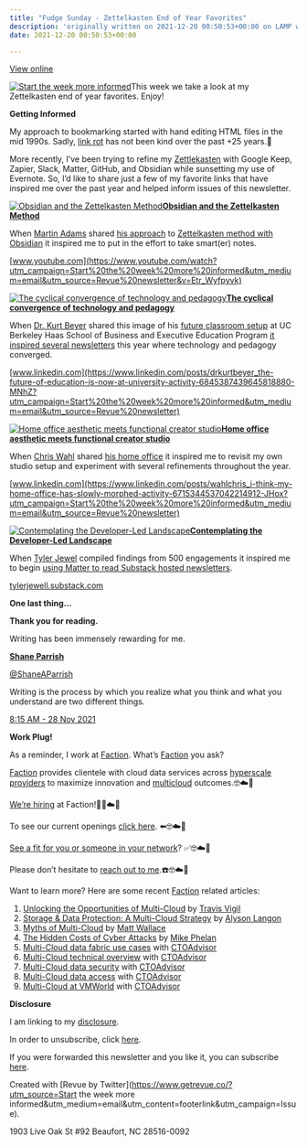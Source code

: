 ```yaml
---
title: "Fudge Sunday - Zettelkasten End of Year Favorites"
description: 'originally written on 2021-12-20 00:50:53+00:00 on LAMP with vi, WordPress, Jekyll, Gatsby Cloud, Netlify, Revue, Substack, or Buttondown'
date: 2021-12-20 00:50:53+00:00

---
```


[View online](https://sunday.fudge.org/issues/fudge-sunday-zettelkasten-end-of-year-favorites-930157?utm_campaign=Issue&utm_content=view_in_browser&utm_medium=email&utm_source=Start+the+week+more+informed)

[![Start the week more informed](https://bucketeer-e05bbc84-baa3-437e-9518-adb32be77984.s3.amazonaws.com/public/images/650aadf4-713a-442f-9567-b0e9b51f405d_1200x115.png "Start the week more informed")](https://substackcdn.com/image/fetch/f_auto,q_auto:good,fl_progressive:steep/https%3A%2F%2Fbucketeer-e05bbc84-baa3-437e-9518-adb32be77984.s3.amazonaws.com%2Fpublic%2Fimages%2F650aadf4-713a-442f-9567-b0e9b51f405d_1200x115.png)This week we take a look at my Zettelkasten end of year favorites. Enjoy!

 **Getting Informed**

My approach to bookmarking started with hand editing HTML files in the mid 1990s. Sadly, [link rot](https://sunday.fudge.org/issues/fudge-sunday-a-decade-of-github-167088?utm_campaign=Start%20the%20week%20more%20informed&utm_medium=email&utm_source=Revue%20newsletter) has not been kind over the past +25 years.🤣

More recently, I’ve been trying to refine my [Zettlekasten](https://thefortunelabs.com/obsidian-note-taking-app/?utm_campaign=Start%20the%20week%20more%20informed&utm_medium=email&utm_source=Revue%20newsletter) with Google Keep, Zapier, Slack, Matter, GitHub, and Obsidian while sunsetting my use of Evernote. So, I’d like to share just a few of my favorite links that have inspired me over the past year and helped inform issues of this newsletter.

[![Obsidian and the Zettelkasten Method](https://bucketeer-e05bbc84-baa3-437e-9518-adb32be77984.s3.amazonaws.com/public/images/896e78b7-c04d-4451-a7f0-30fba72e84ce_600x338.jpeg "Obsidian and the Zettelkasten Method")](https://substackcdn.com/image/fetch/f_auto,q_auto:good,fl_progressive:steep/https%3A%2F%2Fbucketeer-e05bbc84-baa3-437e-9518-adb32be77984.s3.amazonaws.com%2Fpublic%2Fimages%2F896e78b7-c04d-4451-a7f0-30fba72e84ce_600x338.jpeg)**[Obsidian and the Zettelkasten Method](https://www.youtube.com/watch?utm_campaign=Start%20the%20week%20more%20informed&utm_medium=email&utm_source=Revue%20newsletter&v=Etr_Wyfpyvk)**

When [Martin Adams](https://twitter.com/Martin_Adams?utm_campaign=Start%20the%20week%20more%20informed&utm_medium=email&utm_source=Revue%20newsletter) shared [his approach](https://www.youtube.com/watch?utm_campaign=Start%20the%20week%20more%20informed&utm_medium=email&utm_source=Revue%20newsletter&v=Etr_Wyfpyvk) to [Zettelkasten method with Obsidian](https://www.youtube.com/watch?utm_campaign=Start%20the%20week%20more%20informed&utm_medium=email&utm_source=Revue%20newsletter&v=ziE6UExsOrs) it inspired me to put in the effort to take smart(er) notes.

[www.youtube.com](https://www.youtube.com/watch?utm_campaign=Start%20the%20week%20more%20informed&utm_medium=email&utm_source=Revue%20newsletter&v=Etr_Wyfpyvk)

[![The cyclical convergence of technology and pedagogy](https://bucketeer-e05bbc84-baa3-437e-9518-adb32be77984.s3.amazonaws.com/public/images/decc441e-08e9-4f73-bcc8-74cad6c375d0_600x450.jpeg "The cyclical convergence of technology and pedagogy")](https://substackcdn.com/image/fetch/f_auto,q_auto:good,fl_progressive:steep/https%3A%2F%2Fbucketeer-e05bbc84-baa3-437e-9518-adb32be77984.s3.amazonaws.com%2Fpublic%2Fimages%2Fdecc441e-08e9-4f73-bcc8-74cad6c375d0_600x450.jpeg)**[The cyclical convergence of technology and pedagogy](https://www.linkedin.com/posts/drkurtbeyer_the-future-of-education-is-now-at-university-activity-6845387439645818880-MNhZ?utm_campaign=Start%20the%20week%20more%20informed&utm_medium=email&utm_source=Revue%20newsletter)**

When [Dr. Kurt Beyer](https://www.linkedin.com/in/drkurtbeyer/?utm_campaign=Start%20the%20week%20more%20informed&utm_medium=email&utm_source=Revue%20newsletter) shared this image of his [future classroom setup](https://www.linkedin.com/posts/drkurtbeyer_the-future-of-education-is-now-at-university-activity-6845387439645818880-MNhZ?utm_campaign=Start%20the%20week%20more%20informed&utm_medium=email&utm_source=Revue%20newsletter) at UC Berkeley Haas School of Business and Executive Education Program [it inspired several newsletters](https://sunday.fudge.org/issues/fudge-sunday-gaming-healthcare-and-convergence-709604?utm_campaign=Start%20the%20week%20more%20informed&utm_medium=email&utm_source=Revue%20newsletter) this year where technology and pedagogy converged.

[www.linkedin.com](https://www.linkedin.com/posts/drkurtbeyer_the-future-of-education-is-now-at-university-activity-6845387439645818880-MNhZ?utm_campaign=Start%20the%20week%20more%20informed&utm_medium=email&utm_source=Revue%20newsletter)

[![Home office aesthetic meets functional creator studio](https://bucketeer-e05bbc84-baa3-437e-9518-adb32be77984.s3.amazonaws.com/public/images/5e3c55c0-b188-4f27-90ce-3154ecbbc25b_600x416.jpeg "Home office aesthetic meets functional creator studio")](https://substackcdn.com/image/fetch/f_auto,q_auto:good,fl_progressive:steep/https%3A%2F%2Fbucketeer-e05bbc84-baa3-437e-9518-adb32be77984.s3.amazonaws.com%2Fpublic%2Fimages%2F5e3c55c0-b188-4f27-90ce-3154ecbbc25b_600x416.jpeg)**[Home office aesthetic meets functional creator studio](https://www.linkedin.com/posts/wahlchris_i-think-my-home-office-has-slowly-morphed-activity-6715344537042214912-JHox?utm_campaign=Start%20the%20week%20more%20informed&utm_medium=email&utm_source=Revue%20newsletter)**

When [Chris Wahl](https://wahlnetwork.com/about/?utm_campaign=Start%20the%20week%20more%20informed&utm_medium=email&utm_source=Revue%20newsletter) shared [his home office](https://www.linkedin.com/posts/wahlchris_i-think-my-home-office-has-slowly-morphed-activity-6715344537042214912-JHox?utm_campaign=Start%20the%20week%20more%20informed&utm_medium=email&utm_source=Revue%20newsletter) it inspired me to revisit my own studio setup and experiment with several refinements throughout the year.

[www.linkedin.com](https://www.linkedin.com/posts/wahlchris_i-think-my-home-office-has-slowly-morphed-activity-6715344537042214912-JHox?utm_campaign=Start%20the%20week%20more%20informed&utm_medium=email&utm_source=Revue%20newsletter)

[![Contemplating the Developer-Led Landscape](https://bucketeer-e05bbc84-baa3-437e-9518-adb32be77984.s3.amazonaws.com/public/images/6ae729b5-d0be-415a-b692-a65701e9b675_600x336.jpeg "Contemplating the Developer-Led Landscape")](https://substackcdn.com/image/fetch/f_auto,q_auto:good,fl_progressive:steep/https%3A%2F%2Fbucketeer-e05bbc84-baa3-437e-9518-adb32be77984.s3.amazonaws.com%2Fpublic%2Fimages%2F6ae729b5-d0be-415a-b692-a65701e9b675_600x336.jpeg)**[Contemplating the Developer-Led Landscape](https://tylerjewell.substack.com/p/developer-led-landscape-2021-edition?utm_campaign=Start%20the%20week%20more%20informed&utm_medium=email&utm_source=Revue%20newsletter)**

When [Tyler Jewel](https://twitter.com/TylerJewell?utm_campaign=Start%20the%20week%20more%20informed&utm_medium=email&utm_source=Revue%20newsletter) compiled findings from 500 engagements it inspired me to begin [using Matter to read Substack hosted newsletters](https://sunday.fudge.org/issues/fudge-sunday-twitter-matter-and-data-driven-journalism-836999?utm_campaign=Start%20the%20week%20more%20informed&utm_medium=email&utm_source=Revue%20newsletter).

[tylerjewell.substack.com](https://tylerjewell.substack.com/p/developer-led-landscape-2021-edition?utm_campaign=Start%20the%20week%20more%20informed&utm_medium=email&utm_source=Revue%20newsletter)

 **One last thing...**

**Thank you for reading.**

Writing has been immensely rewarding for me.

**[Shane Parrish](https://twitter.com/ShaneAParrish/status/1464946075911995393)**

[@ShaneAParrish](https://twitter.com/ShaneAParrish/status/1464946075911995393)

Writing is the process by which you realize what you think and what you understand are two different things.

 [8:15 AM - 28 Nov 2021](https://twitter.com/ShaneAParrish/status/1464946075911995393)

 **Work Plug!**

As a reminder, I work at [Faction](https://www.factioninc.com/solutions/multi-cloud-data-services/?utm_campaign=Fudge%20Sunday&utm_medium=email&utm_source=Revue%20newsletter). What’s [Faction](https://www.factioninc.com/solutions/multi-cloud-data-services/?utm_campaign=Fudge%20Sunday&utm_medium=email&utm_source=Revue%20newsletter) you ask?

[Faction](https://www.factioninc.com/solutions/multi-cloud-data-services/?utm_campaign=Fudge%20Sunday&utm_medium=email&utm_source=Revue%20newsletter) provides clientele with cloud data services across [hyperscale providers](https://www.factioninc.com/solutions/multi-cloud-data-services/?utm_campaign=Fudge%20Sunday&utm_medium=email&utm_source=Revue%20newsletter) to maximize innovation and [multicloud](https://www.factioninc.com/solutions/multi-cloud-data-services/?utm_campaign=Fudge%20Sunday&utm_medium=email&utm_source=Revue%20newsletter) outcomes.🤓☁️🚀

[We’re hiring](https://grnh.se/66f4d22d4us?utm_campaign=Fudge%20Sunday&utm_medium=email&utm_source=Revue%20newsletter) at Faction!🎉🤓☁️🚀

To see our current openings [click here](https://grnh.se/66f4d22d4us?utm_campaign=Fudge%20Sunday&utm_medium=email&utm_source=Revue%20newsletter). ⬅️🤓☁️🚀

[See a fit for you or someone in your network](https://grnh.se/66f4d22d4us?utm_campaign=Fudge%20Sunday&utm_medium=email&utm_source=Revue%20newsletter)? ✅🤓☁️🚀

Please don’t hesitate to [reach out to me](https://jaycuthrell.com/contact/?utm_campaign=Fudge%20Sunday&utm_medium=email&utm_source=Revue%20newsletter).☎️🤓☁️🚀

Want to learn more? Here are some recent [Faction](https://www.factioninc.com/solutions/multi-cloud-data-services/?utm_campaign=Fudge%20Sunday&utm_medium=email&utm_source=Revue%20newsletter) related articles:

1. [Unlocking the Opportunities of Multi-Cloud](https://www.delltechnologies.com/en-us/blog/unlocking-the-opportunities-of-multi-cloud/?utm_campaign=Fudge%20Sunday&utm_medium=email&utm_source=Revue%20newsletter) by [Travis Vigil](https://www.delltechnologies.com/en-us/blog/authors/travis-vigil/?utm_campaign=Fudge%20Sunday&utm_medium=email&utm_source=Revue%20newsletter)
2. [Storage & Data Protection: A Multi-Cloud Strategy](https://www.delltechnologies.com/en-us/blog/storage-and-data-protection-for-your-cloud-first-strategy/?utm_campaign=Fudge%20Sunday&utm_medium=email&utm_source=Revue%20newsletter) by [Alyson Langon](https://www.delltechnologies.com/en-us/blog/authors/alyson-langon/?utm_campaign=Fudge%20Sunday&utm_medium=email&utm_source=Revue%20newsletter)
3. [Myths of Multi-Cloud](https://www.intelligentcio.com/north-america/2021/10/07/myths-of-multi-cloud-whats-standing-in-the-way-of-a-streamlined-approach/?utm_campaign=Fudge%20Sunday&utm_medium=email&utm_source=Revue%20newsletter) by [Matt Wallace](https://twitter.com/mattwallace?utm_campaign=Fudge%20Sunday&utm_medium=email&utm_source=Revue%20newsletter)
4. [The Hidden Costs of Cyber Attacks](https://www.dataversity.net/the-hidden-costs-of-cyberattacks/?utm_campaign=Fudge%20Sunday&utm_medium=email&utm_source=Revue%20newsletter) by [Mike Phelan](https://www.linkedin.com/in/mikephelan-1912/?utm_campaign=Fudge%20Sunday&utm_medium=email&utm_source=Revue%20newsletter)
5. [Multi-Cloud data fabric use cases](https://thectoadvisor.com/multicloud-data-fabric-use-cases-with-faction/?utm_campaign=Fudge%20Sunday&utm_medium=email&utm_source=Revue%20newsletter) with [CTOAdvisor](https://thectoadvisor.com/?utm_campaign=Fudge%20Sunday&utm_medium=email&utm_source=Revue%20newsletter)
6. [Multi-Cloud technical overview](https://thectoadvisor.com/faction-multicloud-technical-overview-interview-with-matt-wallace/?utm_campaign=Fudge%20Sunday&utm_medium=email&utm_source=Revue%20newsletter) with [CTOAdvisor](https://thectoadvisor.com/?utm_campaign=Fudge%20Sunday&utm_medium=email&utm_source=Revue%20newsletter)
7. [Multi-Cloud data security](https://thectoadvisor.com/multi-cloud-data-security-dell-technologies-and-faction/?utm_campaign=Fudge%20Sunday&utm_medium=email&utm_source=Revue%20newsletter) with [CTOAdvisor](https://thectoadvisor.com/?utm_campaign=Fudge%20Sunday&utm_medium=email&utm_source=Revue%20newsletter)
8. [Multi-Cloud data access](https://thectoadvisor.com/using-dell-powerscale-for-multi-cloud-data-access/?utm_campaign=Fudge%20Sunday&utm_medium=email&utm_source=Revue%20newsletter) with [CTOAdvisor](https://thectoadvisor.com/?utm_campaign=Fudge%20Sunday&utm_medium=email&utm_source=Revue%20newsletter)
9. [Multi-Cloud at VMWorld](https://www.linkedin.com/posts/kltownsend_multicloud-vmworld-activity-6851248635166957568-oEkR/?utm_campaign=Fudge%20Sunday&utm_medium=email&utm_source=Revue%20newsletter) with [CTOAdvisor](https://thectoadvisor.com/?utm_campaign=Fudge%20Sunday&utm_medium=email&utm_source=Revue%20newsletter)

 **Disclosure**

I am linking to my [disclosure](https://jaycuthrell.com/disclosure/?utm_campaign=Fudge%20Sunday&utm_medium=email&utm_source=Revue%20newsletter).

In order to unsubscribe, click [here](#).

If you were forwarded this newsletter and you like it, you can subscribe [here](https://sunday.fudge.org/?utm_campaign=Issue&utm_content=forwarded&utm_medium=email&utm_source=Start+the+week+more+informed).

Created with [Revue by Twitter](https://www.getrevue.co/?utm_source=Start the week more informed&utm_medium=email&utm_content=footerlink&utm_campaign=Issue).

1903 Live Oak St #92 Beaufort, NC 28516-0092

